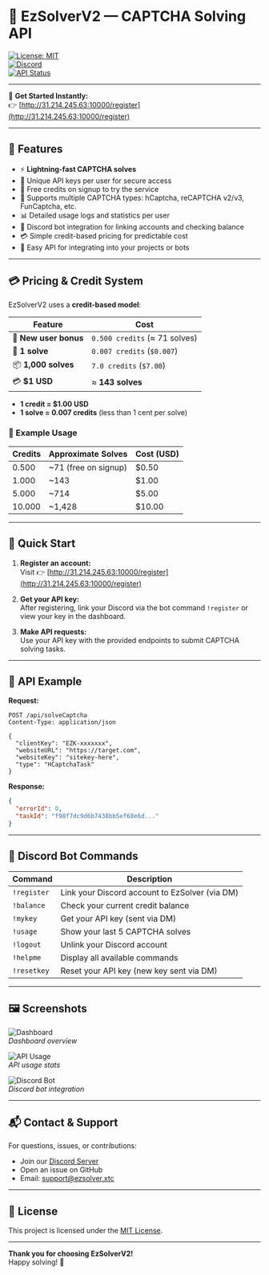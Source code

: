 # 🔐 EzSolverV2 — CAPTCHA Solving API

[![License: MIT](https://img.shields.io/badge/License-MIT-green.svg)](https://opensource.org/licenses/MIT)  
[![Discord](https://img.shields.io/discord/1387190222164463706?color=blue&label=Discord&logo=discord)](https://discord.gg/yourdiscordlink)  
[![API Status](https://img.shields.io/badge/API-Online-brightgreen)](http://31.214.245.63:10000)  

---

🚀 **Get Started Instantly:**  
👉 [http://31.214.245.63:10000/register](http://31.214.245.63:10000/register)

---

## 📌 Features

- ⚡ **Lightning-fast CAPTCHA solves**  
- 🔑 Unique API keys per user for secure access  
- 🎁 Free credits on signup to try the service  
- 🧠 Supports multiple CAPTCHA types: hCaptcha, reCAPTCHA v2/v3, FunCaptcha, etc.  
- 📊 Detailed usage logs and statistics per user  
- 🤖 Discord bot integration for linking accounts and checking balance  
- 💳 Simple credit-based pricing for predictable cost  
- 🔄 Easy API for integrating into your projects or bots  

---

## 💳 Pricing & Credit System

EzSolverV2 uses a **credit-based model**:

| Feature                 | Cost                           |
|-------------------------|--------------------------------|
| 🎁 **New user bonus**   | `0.500 credits` (≈ 71 solves)  |
| 🔐 **1 solve**           | `0.007 credits` (`$0.007`)      |
| 📦 **1,000 solves**      | `7.0 credits` (`$7.00`)         |
| 💳 **$1 USD**            | ≈ **143 solves**               |

- **1 credit = $1.00 USD**  
- **1 solve = 0.007 credits** (less than 1 cent per solve)  

### 🔁 Example Usage

| Credits | Approximate Solves | Cost (USD) |
|---------|---------------------|------------|
| 0.500   | ~71 (free on signup) | $0.50      |
| 1.000   | ~143                 | $1.00      |
| 5.000   | ~714                 | $5.00      |
| 10.000  | ~1,428               | $10.00     |

---

## 🧪 Quick Start

1. **Register an account:**  
   Visit 👉 [http://31.214.245.63:10000/register](http://31.214.245.63:10000/register)

2. **Get your API key:**  
   After registering, link your Discord via the bot command `!register` or view your key in the dashboard.

3. **Make API requests:**  
   Use your API key with the provided endpoints to submit CAPTCHA solving tasks.

---

## 📖 API Example

**Request:**

```http
POST /api/solveCaptcha
Content-Type: application/json

{
  "clientKey": "EZK-xxxxxxx",
  "websiteURL": "https://target.com",
  "websiteKey": "sitekey-here",
  "type": "HCaptchaTask"
}
```

**Response:**

```json
{
  "errorId": 0,
  "taskId": "f98f7dc9d6b7438bb5ef68e6d..."
}
```

---

## 🤖 Discord Bot Commands

| Command     | Description                                    |
| ----------- | ---------------------------------------------- |
| `!register` | Link your Discord account to EzSolver (via DM) |
| `!balance`  | Check your current credit balance              |
| `!mykey`    | Get your API key (sent via DM)                 |
| `!usage`    | Show your last 5 CAPTCHA solves                |
| `!logout`   | Unlink your Discord account                    |
| `!helpme`   | Display all available commands                 |
| `!resetkey` | Reset your API key (new key sent via DM)       |

---

## 🖼 Screenshots

![Dashboard](https://github.com/user-attachments/assets/850648f3-89ae-4430-abd3-23bea6f988f2)  
*Dashboard overview*

![API Usage](https://github.com/user-attachments/assets/300f6c8e-8532-41d2-93a3-2abff3f61247)  
*API usage stats*

![Discord Bot](https://github.com/user-attachments/assets/06995376-aa85-46e0-86bc-2cf14e3a3609)  
*Discord bot integration*

---



## 📬 Contact & Support

For questions, issues, or contributions:

- Join our [Discord Server]([https://discord.gg/yourdiscordlink](https://discord.gg/hHQhV3WBCY))  
- Open an issue on GitHub  
- Email: support@ezsolver.xtc  

---

## 📜 License

This project is licensed under the [MIT License](https://opensource.org/licenses/MIT).

---

**Thank you for choosing EzSolverV2!**  
Happy solving! 🎉
